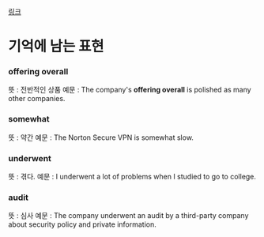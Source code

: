 [링크](https://www.cnet.com/tech/services-and-software/best-vpn/)
# 기억에 남는 표현
### offering overall
뜻 : 전반적인 상품
예문 : The company's **offering overall** is polished as many other companies.

### somewhat
뜻 : 약간
예문 : The Norton Secure VPN is somewhat slow.

### underwent
뜻 : 겪다.
예문 : I underwent a lot of problems when I studied to go to college.

### audit
뜻 : 심사
예문 : The company underwent an audit by a third-party company about security policy and private information.

